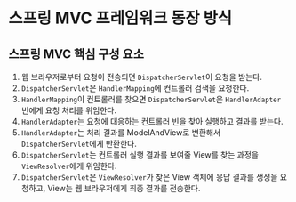 # 스프링 MVC 프레임워크 동장 방식

## 스프링 MVC 핵심 구성 요소

[](image/10장.jpeg)

1. 웹 브라우저로부터 요청이 전송되면 `DispatcherServlet`이 요청을 받는다.
2. `DispatcherServlet`은 `HandlerMapping`에 컨트롤러 검색을 요청한다.
3. `HandlerMapping`이 컨트롤러를 찾으면 `DispatcherServlet`은 `HandlerAdapter` 빈에게 요청 처리를 위임한다.
4. `HandlerAdapter`는 요청에 대응하는 컨트롤러 빈을 찾아 실행하고 결과를 받는다.
5. `HandlerAdapter`는 처리 결과를 ModelAndView로 변환해서 `DispatcherServlet`에게 반환한다.
6. `DispatcherServlet`는 컨트롤러 실행 결과를 보여줄 View를 찾는 과정을 `ViewResolver`에게 위임한다.
7. `DispatcherServlet`은 `ViewResolver`가 찾은 View 객체에 응답 결과를 생성을 요청하고, View는 웹 브라우저에게 최종 결과를 전송한다.